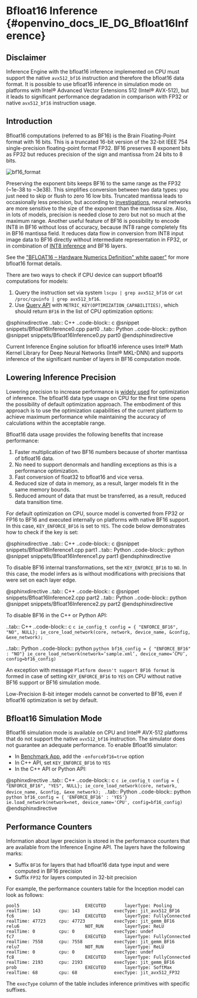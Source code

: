 # Bfloat16 Inference {#openvino_docs_IE_DG_Bfloat16Inference}

## Disclaimer

Inference Engine with the bfloat16 inference implemented on CPU must support the native `avx512_bf16` instruction and therefore the bfloat16 data format.
It is possible to use bfloat16 inference in simulation mode on platforms with Intel® Advanced Vector Extensions 512 (Intel® AVX-512), but it leads to significant performance degradation in comparison with FP32 or native `avx512_bf16` instruction usage.

## Introduction

Bfloat16 computations (referred to as BF16) is the Brain Floating-Point format with 16 bits. This is a truncated 16-bit version of the 32-bit IEEE 754 single-precision floating-point format FP32. BF16 preserves 8 exponent bits as FP32 but reduces precision of the sign and mantissa from 24 bits to 8 bits.

![bf16_format]

Preserving the exponent bits keeps BF16 to the same range as the FP32 (~1e-38 to ~3e38). This simplifies conversion between two data types: you just need to skip or flush to zero 16 low bits.
Truncated mantissa leads to occasionally less precision, but according to [investigations](https://cloud.google.com/blog/products/ai-machine-learning/bfloat16-the-secret-to-high-performance-on-cloud-tpus), neural networks are more sensitive to the size of the exponent than the mantissa size. Also, in lots of models, precision is needed close to zero but not so much at the maximum range.
Another useful feature of BF16 is possibility to encode INT8 in BF16 without loss of accuracy, because INT8 range completely fits in BF16 mantissa field. It reduces data flow in conversion from INT8 input image data to BF16 directly without intermediate representation in FP32, or in combination of [INT8 inference](Int8Inference.md) and BF16 layers.

See the ["BFLOAT16 – Hardware Numerics Definition" white paper"](https://software.intel.com/sites/default/files/managed/40/8b/bf16-hardware-numerics-definition-white-paper.pdf) for more bfloat16 format details.

There are two ways to check if CPU device can support bfloat16 computations for models:
1. Query the instruction set via system `lscpu | grep avx512_bf16` or `cat /proc/cpuinfo | grep avx512_bf16`.
2. Use [Query API](InferenceEngine_QueryAPI.md) with `METRIC_KEY(OPTIMIZATION_CAPABILITIES)`, which should return `BF16` in the list of CPU optimization options:

@sphinxdirective
..tab:: C++
	..code-block:: c
	@snippet snippets/Bfloat16Inference0.cpp part0
..tab:: Python
	..code-block:: python
	@snippet snippets/Bfloat16Inference0.py part0
@endsphinxdirective

Current Inference Engine solution for bfloat16 inference uses Intel® Math Kernel Library for Deep Neural Networks (Intel® MKL-DNN) and supports inference of the significant number of layers in BF16 computation mode.

## Lowering Inference Precision

Lowering precision to increase performance is [widely used](https://software.intel.com/content/www/us/en/develop/articles/lower-numerical-precision-deep-learning-inference-and-training.html) for optimization of inference. The bfloat16 data type usage on CPU for the first time opens the possibility of default optimization approach.
The embodiment of this approach is to use the optimization capabilities of the current platform to achieve maximum performance while maintaining the accuracy of calculations within the acceptable range.

Bfloat16 data usage provides the following benefits that increase performance:
1. Faster multiplication of two BF16 numbers because of shorter mantissa of bfloat16 data.
2. No need to support denormals and handling exceptions as this is a performance optimization.
3. Fast conversion of float32 to bfloat16 and vice versa.
4. Reduced size of data in memory, as a result, larger models fit in the same memory bounds.
5. Reduced amount of data that must be transferred, as a result, reduced data transition time.

For default optimization on CPU, source model is converted from FP32 or FP16 to BF16 and executed internally on platforms with native BF16 support. In this case, `KEY_ENFORCE_BF16` is set to `YES`.
The code below demonstrates how to check if the key is set:

@sphinxdirective
..tab:: C++
	..code-block:: c
	@snippet snippets/Bfloat16Inference1.cpp part1
..tab:: Python
	..code-block:: python
	@snippet snippets/Bfloat16Inference1.py part1
@endsphinxdirective

To disable BF16 internal transformations, set the `KEY_ENFORCE_BF16` to `NO`. In this case, the model infers as is without modifications with precisions that were set on each layer edge.


@sphinxdirective
..tab:: C++
	..code-block:: c
	@snippet snippets/Bfloat16Inference2.cpp part2
..tab:: Python
	..code-block:: python
	@snippet snippets/Bfloat16Inference2.py part2
@endsphinxdirective


To disable BF16 in the C++ or Python API:

..tab:: C++
	..code-block:: c
	```c
	ie_config_t config = { "ENFORCE_BF16", "NO", NULL};
	ie_core_load_network(core, network, device_name, &config, &exe_network);
	```

..tab:: Python
	..code-block:: python
	```python
	bf16_config = { "ENFORCE_BF16" : "NO"}
	ie_core_load_network(network=’sample.xml’, device_name=’CPU’, config=bf16_config)
	```

An exception with message `Platform doesn't support BF16 format` is formed in case of setting `KEY_ENFORCE_BF16` to `YES` on CPU without native BF16 support or BF16 simulation mode.

Low-Precision 8-bit integer models cannot be converted to BF16, even if bfloat16 optimization is set by default.         

## Bfloat16 Simulation Mode

Bfloat16 simulation mode is available on CPU and Intel® AVX-512 platforms that do not support the native `avx512_bf16` instruction. The simulator does not guarantee an adequate performance.
To enable Bfloat16 simulator:
* In [Benchmark App](../../inference-engine/samples/benchmark_app/README.md), add the `-enforcebf16=true` option
* In C++ API, set `KEY_ENFORCE_BF16` to `YES`
* In the C++ API or Python API:

@sphinxdirective
..tab:: C++
	..code-block:: c
	```c
	ie_config_t config = { "ENFORCE_BF16", "YES", NULL};
	ie_core_load_network(core, network, device_name, &config, &exe_network);
	```
..tab:: Python
	..code-block:: python
	```python
	bf16_config = { 'ENFORCE_BF16' : 'YES'}
	ie.load_network(network=net, device_name='CPU', config=bf16_config)
	```
@endsphinxdirective

## Performance Counters

Information about layer precision is stored in the performance counters that are
available from the Inference Engine API. The layers have the following marks:
* Suffix `BF16` for layers that had bfloat16 data type input and were computed in BF16 precision
* Suffix `FP32` for layers computed in 32-bit precision

For example, the performance counters table for the Inception model can look as follows:

```
pool5                         EXECUTED       layerType: Pooling            realTime: 143       cpu: 143             execType: jit_avx512_BF16
fc6                           EXECUTED       layerType: FullyConnected     realTime: 47723     cpu: 47723           execType: jit_gemm_BF16
relu6                         NOT_RUN        layerType: ReLU               realTime: 0         cpu: 0               execType: undef
fc7                           EXECUTED       layerType: FullyConnected     realTime: 7558      cpu: 7558            execType: jit_gemm_BF16
relu7                         NOT_RUN        layerType: ReLU               realTime: 0         cpu: 0               execType: undef
fc8                           EXECUTED       layerType: FullyConnected     realTime: 2193      cpu: 2193            execType: jit_gemm_BF16
prob                          EXECUTED       layerType: SoftMax            realTime: 68        cpu: 68              execType: jit_avx512_FP32
```

The `execType` column of the table includes inference primitives with specific suffixes.

[bf16_format]: img/bf16_format.png
